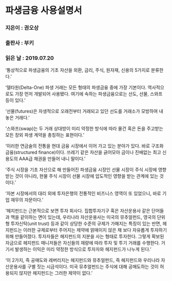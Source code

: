 # 파생금융 사용설명서
### 지은이 : 권오상
### 출판사 : 부키
### 읽은 날 : 2019.07.20

‘통상적으로 파생금융의 기초 자산을 외환, 금리, 주식, 원자재, 신용의 5가지로 분류한다.’

‘델타원(Delta-One) 파생 거래는 모든 형태의 파생금융 중에 가장 기본이다. 역사적으로도 가장 먼저 개발되어 사용됐다. 여기에 속하는 파생금융으로는 선도, 선물, 스와프 등이 있다.’

‘선물(futures)은 자생적으로 오래전부터 거래되고 있던 선도를 거래소가 모방하여 내놓은 거래다.’

‘스와프(swap)는 두 거래 상대방이 미리 약정한 방식에 따라 물건 혹은 돈을 주고받는 모든 장외 파생 계약을 총칭하는 표현이다.’

‘이러한 연금술의 전통을 현대 금융 시장에서 이어 가고 있는 분야가 있다. 바로 구조화금융(structured finance)이다. 쓰레기 같은 자산을 긁어모아 금이나 진배없는 최고 신용도의 AAA급 채권을 만들어 내니 말이다.’

‘주식 시장을 기초 자산으로 해 만들어진 파생금융 시장인 선물 시장이 주식 시장에 영향받는 것이 아니라, 현물 주식 시장이 선물 시장에 압도적인 영향을 받는 관계에 있는 것이다.’

‘자본 시장에서의 대리 외에 투자은행의 전통적인 비즈니스 영역이 또 있었으니, 바로 기업 재무의 자문이다.’

‘헤지펀드는 근본적으로 보면 투자 회사다. 집합투자기구 혹은 자산운용사 같은 단어들과 맥을 같이하는 면이 있는데, 우리나라 자산운용사는 미국의 뮤추얼펀드, 영국의 단위형 투자신탁(unit trust) 등과 같이 상당한 수준의 규제가 가해지는 특징이 있는 반면, 헤지펀드는 이러한 규제로부터 주어지는 제약에 얽매이지 않은 채 보다 자유롭게 투자하기 위해 만들어졌다. 투자자들은 헤지펀드의 지분을 사는 형태로 투자한다. 그렇게 확보된 자금으로 헤지펀드 매니저들은 자신들의 재량에 따라 투자 및 투기 거래를 수행한다. 거기서 발생하는 이익은 미리 약정한 방식으로 투자자와 헤지펀드가 나누게 된다.’

‘이 2가지, 즉 공매도와 레버리지는 헤지펀드와 뮤추얼펀드, 즉 헤지펀드와 우리나라 자산운용사를 구별 짓는 시금석이다.
미국 뮤추얼펀드는 주식에 대해 공매도하는 것이 허용되지 않지만 헤지펀드는 그러한 제약이 없다.’